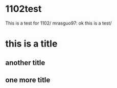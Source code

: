 # 1102test

This is a test for 1102/
mrasguo97: ok this is a test/

# this is a title

## another title

## one more title
